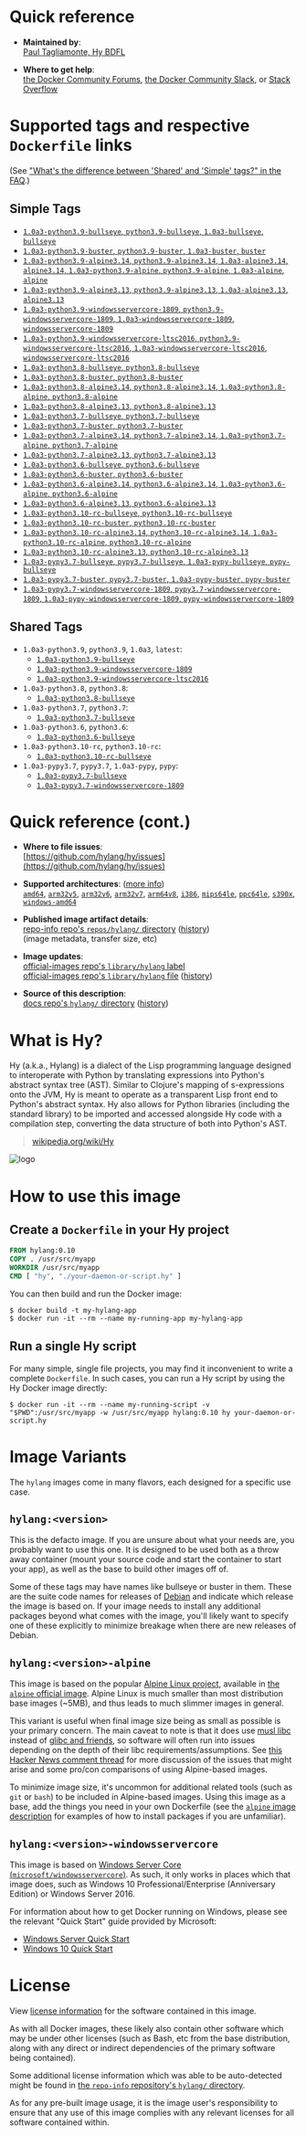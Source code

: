 <!--

********************************************************************************

WARNING:

    DO NOT EDIT "hylang/README.md"

    IT IS AUTO-GENERATED

    (from the other files in "hylang/" combined with a set of templates)

********************************************************************************

-->

# Quick reference

-	**Maintained by**:  
	[Paul Tagliamonte, Hy BDFL](https://github.com/hylang/hy)

-	**Where to get help**:  
	[the Docker Community Forums](https://forums.docker.com/), [the Docker Community Slack](https://dockr.ly/slack), or [Stack Overflow](https://stackoverflow.com/search?tab=newest&q=docker)

# Supported tags and respective `Dockerfile` links

(See ["What's the difference between 'Shared' and 'Simple' tags?" in the FAQ](https://github.com/docker-library/faq#whats-the-difference-between-shared-and-simple-tags).)

## Simple Tags

-	[`1.0a3-python3.9-bullseye`, `python3.9-bullseye`, `1.0a3-bullseye`, `bullseye`](https://github.com/hylang/docker-hylang/blob/e9814439299710b61a2d41a7ae6ae376436c9070/dockerfiles-generated/Dockerfile.python3.9-bullseye)
-	[`1.0a3-python3.9-buster`, `python3.9-buster`, `1.0a3-buster`, `buster`](https://github.com/hylang/docker-hylang/blob/e9814439299710b61a2d41a7ae6ae376436c9070/dockerfiles-generated/Dockerfile.python3.9-buster)
-	[`1.0a3-python3.9-alpine3.14`, `python3.9-alpine3.14`, `1.0a3-alpine3.14`, `alpine3.14`, `1.0a3-python3.9-alpine`, `python3.9-alpine`, `1.0a3-alpine`, `alpine`](https://github.com/hylang/docker-hylang/blob/e9814439299710b61a2d41a7ae6ae376436c9070/dockerfiles-generated/Dockerfile.python3.9-alpine3.14)
-	[`1.0a3-python3.9-alpine3.13`, `python3.9-alpine3.13`, `1.0a3-alpine3.13`, `alpine3.13`](https://github.com/hylang/docker-hylang/blob/e9814439299710b61a2d41a7ae6ae376436c9070/dockerfiles-generated/Dockerfile.python3.9-alpine3.13)
-	[`1.0a3-python3.9-windowsservercore-1809`, `python3.9-windowsservercore-1809`, `1.0a3-windowsservercore-1809`, `windowsservercore-1809`](https://github.com/hylang/docker-hylang/blob/e9814439299710b61a2d41a7ae6ae376436c9070/dockerfiles-generated/Dockerfile.python3.9-windowsservercore-1809)
-	[`1.0a3-python3.9-windowsservercore-ltsc2016`, `python3.9-windowsservercore-ltsc2016`, `1.0a3-windowsservercore-ltsc2016`, `windowsservercore-ltsc2016`](https://github.com/hylang/docker-hylang/blob/e9814439299710b61a2d41a7ae6ae376436c9070/dockerfiles-generated/Dockerfile.python3.9-windowsservercore-ltsc2016)
-	[`1.0a3-python3.8-bullseye`, `python3.8-bullseye`](https://github.com/hylang/docker-hylang/blob/e9814439299710b61a2d41a7ae6ae376436c9070/dockerfiles-generated/Dockerfile.python3.8-bullseye)
-	[`1.0a3-python3.8-buster`, `python3.8-buster`](https://github.com/hylang/docker-hylang/blob/e9814439299710b61a2d41a7ae6ae376436c9070/dockerfiles-generated/Dockerfile.python3.8-buster)
-	[`1.0a3-python3.8-alpine3.14`, `python3.8-alpine3.14`, `1.0a3-python3.8-alpine`, `python3.8-alpine`](https://github.com/hylang/docker-hylang/blob/e9814439299710b61a2d41a7ae6ae376436c9070/dockerfiles-generated/Dockerfile.python3.8-alpine3.14)
-	[`1.0a3-python3.8-alpine3.13`, `python3.8-alpine3.13`](https://github.com/hylang/docker-hylang/blob/e9814439299710b61a2d41a7ae6ae376436c9070/dockerfiles-generated/Dockerfile.python3.8-alpine3.13)
-	[`1.0a3-python3.7-bullseye`, `python3.7-bullseye`](https://github.com/hylang/docker-hylang/blob/e9814439299710b61a2d41a7ae6ae376436c9070/dockerfiles-generated/Dockerfile.python3.7-bullseye)
-	[`1.0a3-python3.7-buster`, `python3.7-buster`](https://github.com/hylang/docker-hylang/blob/e9814439299710b61a2d41a7ae6ae376436c9070/dockerfiles-generated/Dockerfile.python3.7-buster)
-	[`1.0a3-python3.7-alpine3.14`, `python3.7-alpine3.14`, `1.0a3-python3.7-alpine`, `python3.7-alpine`](https://github.com/hylang/docker-hylang/blob/e9814439299710b61a2d41a7ae6ae376436c9070/dockerfiles-generated/Dockerfile.python3.7-alpine3.14)
-	[`1.0a3-python3.7-alpine3.13`, `python3.7-alpine3.13`](https://github.com/hylang/docker-hylang/blob/e9814439299710b61a2d41a7ae6ae376436c9070/dockerfiles-generated/Dockerfile.python3.7-alpine3.13)
-	[`1.0a3-python3.6-bullseye`, `python3.6-bullseye`](https://github.com/hylang/docker-hylang/blob/e9814439299710b61a2d41a7ae6ae376436c9070/dockerfiles-generated/Dockerfile.python3.6-bullseye)
-	[`1.0a3-python3.6-buster`, `python3.6-buster`](https://github.com/hylang/docker-hylang/blob/e9814439299710b61a2d41a7ae6ae376436c9070/dockerfiles-generated/Dockerfile.python3.6-buster)
-	[`1.0a3-python3.6-alpine3.14`, `python3.6-alpine3.14`, `1.0a3-python3.6-alpine`, `python3.6-alpine`](https://github.com/hylang/docker-hylang/blob/e9814439299710b61a2d41a7ae6ae376436c9070/dockerfiles-generated/Dockerfile.python3.6-alpine3.14)
-	[`1.0a3-python3.6-alpine3.13`, `python3.6-alpine3.13`](https://github.com/hylang/docker-hylang/blob/e9814439299710b61a2d41a7ae6ae376436c9070/dockerfiles-generated/Dockerfile.python3.6-alpine3.13)
-	[`1.0a3-python3.10-rc-bullseye`, `python3.10-rc-bullseye`](https://github.com/hylang/docker-hylang/blob/e9814439299710b61a2d41a7ae6ae376436c9070/dockerfiles-generated/Dockerfile.python3.10-rc-bullseye)
-	[`1.0a3-python3.10-rc-buster`, `python3.10-rc-buster`](https://github.com/hylang/docker-hylang/blob/e9814439299710b61a2d41a7ae6ae376436c9070/dockerfiles-generated/Dockerfile.python3.10-rc-buster)
-	[`1.0a3-python3.10-rc-alpine3.14`, `python3.10-rc-alpine3.14`, `1.0a3-python3.10-rc-alpine`, `python3.10-rc-alpine`](https://github.com/hylang/docker-hylang/blob/e9814439299710b61a2d41a7ae6ae376436c9070/dockerfiles-generated/Dockerfile.python3.10-rc-alpine3.14)
-	[`1.0a3-python3.10-rc-alpine3.13`, `python3.10-rc-alpine3.13`](https://github.com/hylang/docker-hylang/blob/e9814439299710b61a2d41a7ae6ae376436c9070/dockerfiles-generated/Dockerfile.python3.10-rc-alpine3.13)
-	[`1.0a3-pypy3.7-bullseye`, `pypy3.7-bullseye`, `1.0a3-pypy-bullseye`, `pypy-bullseye`](https://github.com/hylang/docker-hylang/blob/e9814439299710b61a2d41a7ae6ae376436c9070/dockerfiles-generated/Dockerfile.pypy3.7-bullseye)
-	[`1.0a3-pypy3.7-buster`, `pypy3.7-buster`, `1.0a3-pypy-buster`, `pypy-buster`](https://github.com/hylang/docker-hylang/blob/e9814439299710b61a2d41a7ae6ae376436c9070/dockerfiles-generated/Dockerfile.pypy3.7-buster)
-	[`1.0a3-pypy3.7-windowsservercore-1809`, `pypy3.7-windowsservercore-1809`, `1.0a3-pypy-windowsservercore-1809`, `pypy-windowsservercore-1809`](https://github.com/hylang/docker-hylang/blob/e9814439299710b61a2d41a7ae6ae376436c9070/dockerfiles-generated/Dockerfile.pypy3.7-windowsservercore-1809)

## Shared Tags

-	`1.0a3-python3.9`, `python3.9`, `1.0a3`, `latest`:
	-	[`1.0a3-python3.9-bullseye`](https://github.com/hylang/docker-hylang/blob/e9814439299710b61a2d41a7ae6ae376436c9070/dockerfiles-generated/Dockerfile.python3.9-bullseye)
	-	[`1.0a3-python3.9-windowsservercore-1809`](https://github.com/hylang/docker-hylang/blob/e9814439299710b61a2d41a7ae6ae376436c9070/dockerfiles-generated/Dockerfile.python3.9-windowsservercore-1809)
	-	[`1.0a3-python3.9-windowsservercore-ltsc2016`](https://github.com/hylang/docker-hylang/blob/e9814439299710b61a2d41a7ae6ae376436c9070/dockerfiles-generated/Dockerfile.python3.9-windowsservercore-ltsc2016)
-	`1.0a3-python3.8`, `python3.8`:
	-	[`1.0a3-python3.8-bullseye`](https://github.com/hylang/docker-hylang/blob/e9814439299710b61a2d41a7ae6ae376436c9070/dockerfiles-generated/Dockerfile.python3.8-bullseye)
-	`1.0a3-python3.7`, `python3.7`:
	-	[`1.0a3-python3.7-bullseye`](https://github.com/hylang/docker-hylang/blob/e9814439299710b61a2d41a7ae6ae376436c9070/dockerfiles-generated/Dockerfile.python3.7-bullseye)
-	`1.0a3-python3.6`, `python3.6`:
	-	[`1.0a3-python3.6-bullseye`](https://github.com/hylang/docker-hylang/blob/e9814439299710b61a2d41a7ae6ae376436c9070/dockerfiles-generated/Dockerfile.python3.6-bullseye)
-	`1.0a3-python3.10-rc`, `python3.10-rc`:
	-	[`1.0a3-python3.10-rc-bullseye`](https://github.com/hylang/docker-hylang/blob/e9814439299710b61a2d41a7ae6ae376436c9070/dockerfiles-generated/Dockerfile.python3.10-rc-bullseye)
-	`1.0a3-pypy3.7`, `pypy3.7`, `1.0a3-pypy`, `pypy`:
	-	[`1.0a3-pypy3.7-bullseye`](https://github.com/hylang/docker-hylang/blob/e9814439299710b61a2d41a7ae6ae376436c9070/dockerfiles-generated/Dockerfile.pypy3.7-bullseye)
	-	[`1.0a3-pypy3.7-windowsservercore-1809`](https://github.com/hylang/docker-hylang/blob/e9814439299710b61a2d41a7ae6ae376436c9070/dockerfiles-generated/Dockerfile.pypy3.7-windowsservercore-1809)

# Quick reference (cont.)

-	**Where to file issues**:  
	[https://github.com/hylang/hy/issues](https://github.com/hylang/hy/issues)

-	**Supported architectures**: ([more info](https://github.com/docker-library/official-images#architectures-other-than-amd64))  
	[`amd64`](https://hub.docker.com/r/amd64/hylang/), [`arm32v5`](https://hub.docker.com/r/arm32v5/hylang/), [`arm32v6`](https://hub.docker.com/r/arm32v6/hylang/), [`arm32v7`](https://hub.docker.com/r/arm32v7/hylang/), [`arm64v8`](https://hub.docker.com/r/arm64v8/hylang/), [`i386`](https://hub.docker.com/r/i386/hylang/), [`mips64le`](https://hub.docker.com/r/mips64le/hylang/), [`ppc64le`](https://hub.docker.com/r/ppc64le/hylang/), [`s390x`](https://hub.docker.com/r/s390x/hylang/), [`windows-amd64`](https://hub.docker.com/r/winamd64/hylang/)

-	**Published image artifact details**:  
	[repo-info repo's `repos/hylang/` directory](https://github.com/docker-library/repo-info/blob/master/repos/hylang) ([history](https://github.com/docker-library/repo-info/commits/master/repos/hylang))  
	(image metadata, transfer size, etc)

-	**Image updates**:  
	[official-images repo's `library/hylang` label](https://github.com/docker-library/official-images/issues?q=label%3Alibrary%2Fhylang)  
	[official-images repo's `library/hylang` file](https://github.com/docker-library/official-images/blob/master/library/hylang) ([history](https://github.com/docker-library/official-images/commits/master/library/hylang))

-	**Source of this description**:  
	[docs repo's `hylang/` directory](https://github.com/docker-library/docs/tree/master/hylang) ([history](https://github.com/docker-library/docs/commits/master/hylang))

# What is Hy?

Hy (a.k.a., Hylang) is a dialect of the Lisp programming language designed to interoperate with Python by translating expressions into Python's abstract syntax tree (AST). Similar to Clojure's mapping of s-expressions onto the JVM, Hy is meant to operate as a transparent Lisp front end to Python's abstract syntax. Hy also allows for Python libraries (including the standard library) to be imported and accessed alongside Hy code with a compilation step, converting the data structure of both into Python's AST.

> [wikipedia.org/wiki/Hy](https://en.wikipedia.org/wiki/Hy)

![logo](https://raw.githubusercontent.com/docker-library/docs/c097f38c6ee48cd13456df8cd853a9d806fff429/hylang/logo.png)

# How to use this image

## Create a `Dockerfile` in your Hy project

```dockerfile
FROM hylang:0.10
COPY . /usr/src/myapp
WORKDIR /usr/src/myapp
CMD [ "hy", "./your-daemon-or-script.hy" ]
```

You can then build and run the Docker image:

```console
$ docker build -t my-hylang-app
$ docker run -it --rm --name my-running-app my-hylang-app
```

## Run a single Hy script

For many simple, single file projects, you may find it inconvenient to write a complete `Dockerfile`. In such cases, you can run a Hy script by using the Hy Docker image directly:

```console
$ docker run -it --rm --name my-running-script -v "$PWD":/usr/src/myapp -w /usr/src/myapp hylang:0.10 hy your-daemon-or-script.hy
```

# Image Variants

The `hylang` images come in many flavors, each designed for a specific use case.

## `hylang:<version>`

This is the defacto image. If you are unsure about what your needs are, you probably want to use this one. It is designed to be used both as a throw away container (mount your source code and start the container to start your app), as well as the base to build other images off of.

Some of these tags may have names like bullseye or buster in them. These are the suite code names for releases of [Debian](https://wiki.debian.org/DebianReleases) and indicate which release the image is based on. If your image needs to install any additional packages beyond what comes with the image, you'll likely want to specify one of these explicitly to minimize breakage when there are new releases of Debian.

## `hylang:<version>-alpine`

This image is based on the popular [Alpine Linux project](https://alpinelinux.org), available in [the `alpine` official image](https://hub.docker.com/_/alpine). Alpine Linux is much smaller than most distribution base images (~5MB), and thus leads to much slimmer images in general.

This variant is useful when final image size being as small as possible is your primary concern. The main caveat to note is that it does use [musl libc](https://musl.libc.org) instead of [glibc and friends](https://www.etalabs.net/compare_libcs.html), so software will often run into issues depending on the depth of their libc requirements/assumptions. See [this Hacker News comment thread](https://news.ycombinator.com/item?id=10782897) for more discussion of the issues that might arise and some pro/con comparisons of using Alpine-based images.

To minimize image size, it's uncommon for additional related tools (such as `git` or `bash`) to be included in Alpine-based images. Using this image as a base, add the things you need in your own Dockerfile (see the [`alpine` image description](https://hub.docker.com/_/alpine/) for examples of how to install packages if you are unfamiliar).

## `hylang:<version>-windowsservercore`

This image is based on [Windows Server Core (`microsoft/windowsservercore`)](https://hub.docker.com/r/microsoft/windowsservercore/). As such, it only works in places which that image does, such as Windows 10 Professional/Enterprise (Anniversary Edition) or Windows Server 2016.

For information about how to get Docker running on Windows, please see the relevant "Quick Start" guide provided by Microsoft:

-	[Windows Server Quick Start](https://msdn.microsoft.com/en-us/virtualization/windowscontainers/quick_start/quick_start_windows_server)
-	[Windows 10 Quick Start](https://msdn.microsoft.com/en-us/virtualization/windowscontainers/quick_start/quick_start_windows_10)

# License

View [license information](https://github.com/hylang/hy/blob/master/LICENSE) for the software contained in this image.

As with all Docker images, these likely also contain other software which may be under other licenses (such as Bash, etc from the base distribution, along with any direct or indirect dependencies of the primary software being contained).

Some additional license information which was able to be auto-detected might be found in [the `repo-info` repository's `hylang/` directory](https://github.com/docker-library/repo-info/tree/master/repos/hylang).

As for any pre-built image usage, it is the image user's responsibility to ensure that any use of this image complies with any relevant licenses for all software contained within.
